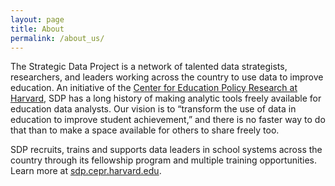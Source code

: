 ```yaml
---
layout: page
title: About
permalink: /about_us/
---
```

The Strategic Data Project is a network of talented data strategists, researchers, and  leaders working across the country to use data to improve education. An initiative of the [Center for Education Policy Research at Harvard](https://cepr.harvard.edu), SDP has a long history of making analytic tools freely available for education data analysts. Our vision is to “transform the use of data in education to improve student achievement,” and there is no faster way to do that than to make a space available for others to share freely too.

SDP recruits, trains and supports data leaders in school systems across the country through its fellowship program and multiple training opportunities. Learn more at [sdp.cepr.harvard.edu](https://sdp.cepr.harvard.edu).
